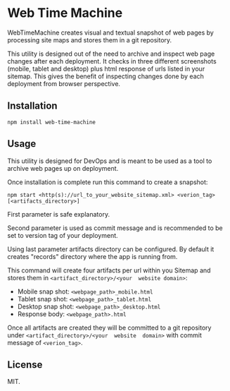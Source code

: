 # Web Time Machine

WebTimeMachine creates visual and textual snapshot of web pages by processing site maps and stores them in a git 
repository.

This utility is designed out of the need to archive and inspect web page changes after each deployment. It checks in 
three different screenshots (mobile, tablet and desktop) plus html response of urls listed in your sitemap. This gives 
the benefit of inspecting changes done by each deployment from browser perspective.


## Installation

    npm install web-time-machine

## Usage

This utility is designed for DevOps and is meant to be used as a tool to archive web pages up on deployment.

Once installation is complete run this command to create a snapshot:

    npm start <http(s)://url_to_your_website_sitemap.xml> <verion_tag> [<artifacts_directory>]
    
First parameter is safe explanatory. 

Second parameter is used as commit message and is recommended to be set to 
version tag of your deployment.

Using last parameter artifacts directory can be configured. By default it creates "records" directory where the app 
is running from.

This command will create four artifacts per url within you Sitemap and stores them in `<artifact_directory>/<your 
website domain>`:
- Mobile snap shot: `<webpage_path>_mobile.html`
- Tablet snap shot: `<webpage_path>_tablet.html`
- Desktop snap shot: `<webpage_path>_desktop.html`
- Response body: `<webpage_path>.html`
  
Once all artifacts are created they will be committed to a git repository under `<artifact_directory>/<your  website 
domain>` with commit message of `<verion_tag>`.

## License

MIT.

